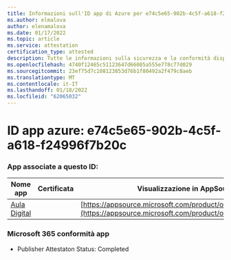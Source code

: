```yaml
---
title: Informazioni sull'ID app di Azure per e74c5e65-902b-4c5f-a618-f24996f7b20c
ms.author: elmalova
author: elenamalova
ms.date: 01/17/2022
ms.topic: article
ms.service: attestation
certification_type: attested
description: Tutte le informazioni sulla sicurezza e la conformità disponibili per e74c5e65-902b-4c5f-a618-f24996f7b20c.
ms.openlocfilehash: 4740f12465c51123647d66085a555e778c77d029
ms.sourcegitcommit: 23ef75d7c108123853d76b1f80492a2f479c8aeb
ms.translationtype: MT
ms.contentlocale: it-IT
ms.lasthandoff: 01/18/2022
ms.locfileid: "62065032"
---
```

# <a name="azure-app-id-e74c5e65-902b-4c5f-a618-f24996f7b20c"></a>ID app azure: e74c5e65-902b-4c5f-a618-f24996f7b20c


### <a name="apps-associated-with-this-id"></a>App associate a questo ID:
| **Nome app** | **Certificata** | **Visualizzazione in AppSource** |
|--------------|---------------|-----------------------|
| [Aula Digital](https://docs.microsoft.com/microsoft-365-app-certification/forward/WA200003108) |  | [https://appsource.microsoft.com/product/office/WA200003108](https://appsource.microsoft.com/product/office/WA200003108) |

### <a name="microsoft-365-app-compliance-status"></a>Microsoft 365 conformità app
- Publisher Attestaton Status: Completed
